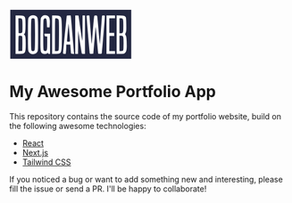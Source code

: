 ![BOGDANWEB](/logo.svg?raw=true&sanitize=true "BOGDANWEB")
# My Awesome Portfolio App

This repository contains the source code of my portfolio website, build on the following awesome technologies:

* [React](https://nextjs.org/)
* [Next.js](https://nextjs.org/)
* [Tailwind CSS](https://ru.reactjs.org/)

If you noticed a bug or want to add something new and interesting, please fill the issue or send a PR. I'll be happy to collaborate!